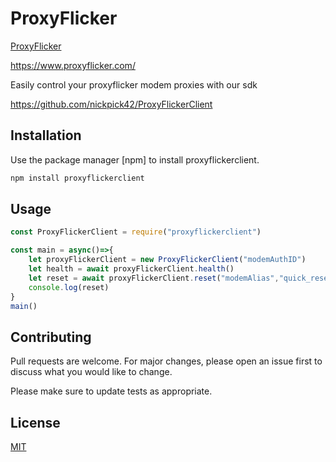 # ProxyFlicker 
[ProxyFlicker](https://www.proxyflicker.com/)

https://www.proxyflicker.com/


Easily control your proxyflicker modem proxies with our sdk

https://github.com/nickpick42/ProxyFlickerClient

## Installation

Use the package manager [npm] to install proxyflickerclient.

```bash
npm install proxyflickerclient
```

## Usage

```JavaScript
const ProxyFlickerClient = require("proxyflickerclient")

const main = async()=>{
    let proxyFlickerClient = new ProxyFlickerClient("modemAuthID")
    let health = await proxyFlickerClient.health()
    let reset = await proxyFlickerClient.reset("modemAlias","quick_reset")
    console.log(reset)
}
main()
```
## Contributing
Pull requests are welcome. For major changes, please open an issue first to discuss what you would like to change.

Please make sure to update tests as appropriate.

## License
[MIT](https://choosealicense.com/licenses/mit/)
